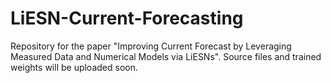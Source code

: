 # LiESN-Current-Forecasting
Repository for the paper "Improving Current Forecast by Leveraging Measured Data and Numerical Models via LiESNs". Source files and trained weights will be uploaded soon.
